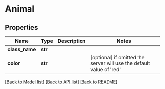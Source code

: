# Animal

## Properties
Name | Type | Description | Notes
------------ | ------------- | ------------- | -------------
**class_name** | **str** |  | 
**color** | **str** |  | [optional]  if omitted the server will use the default value of 'red'

[[Back to Model list]](../README.md#documentation-for-models) [[Back to API list]](../README.md#documentation-for-api-endpoints) [[Back to README]](../README.md)


